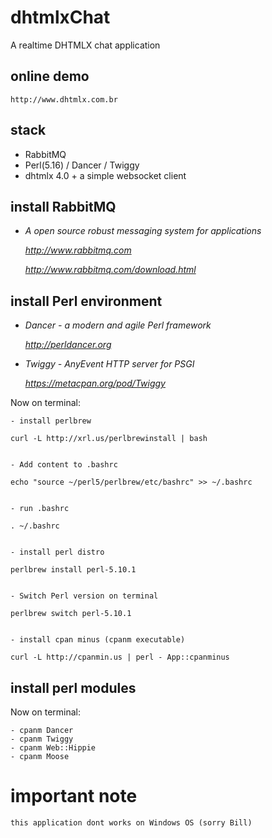 # dhtmlxChat

A realtime DHTMLX chat application 


online demo
--------------

	http://www.dhtmlx.com.br

stack
--------------

  - RabbitMQ
  - Perl(5.16) / Dancer / Twiggy
  - dhtmlx 4.0 + a simple websocket client


install RabbitMQ 
--------------

- *A open source robust messaging system for applications*

	*http://www.rabbitmq.com*

	*http://www.rabbitmq.com/download.html*


install Perl environment
--------------

- *Dancer - a modern and agile Perl framework*
	
	*http://perldancer.org*

- *Twiggy - AnyEvent HTTP server for PSGI*
	
	*https://metacpan.org/pod/Twiggy*


Now on terminal:

	- install perlbrew

	curl -L http://xrl.us/perlbrewinstall | bash


	- Add content to .bashrc

	echo "source ~/perl5/perlbrew/etc/bashrc" >> ~/.bashrc


	- run .bashrc

	. ~/.bashrc


	- install perl distro

   	perlbrew install perl-5.10.1


	- Switch Perl version on terminal

	perlbrew switch perl-5.10.1


	- install cpan minus (cpanm executable)

	curl -L http://cpanmin.us | perl - App::cpanminus


install perl modules
--------------

Now on terminal:
	
	- cpanm Dancer
	- cpanm Twiggy
	- cpanm Web::Hippie
	- cpanm Moose

# important note
	
	this application dont works on Windows OS (sorry Bill)

